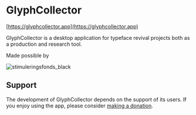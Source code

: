 # GlyphCollector

[https://glyphcollector.app](https://glyphcollector.app)


GlyphCollector is a desktop application for typeface revival projects both as a production and research tool.


Made possible by 


![stimuleringsfonds_black](https://user-images.githubusercontent.com/7548374/76169488-08839680-6179-11ea-9c35-84c10ac4ce34.png)


## Support

The development of GlyphCollector depends on the support of its users.
If you enjoy using the app, please consider [making a donation](https://useplink.com/payment/kbEX893ImxPbV4oFV46g/).
